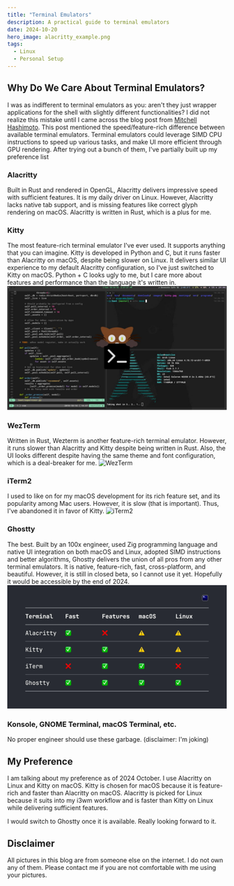 ```yaml
---
title: "Terminal Emulators"
description: A practical guide to terminal emulators
date: 2024-10-20
hero_image: alacritty_example.png
tags:
  - Linux
  - Personal Setup
---
```


## Why Do We Care About Terminal Emulators?
I was as indifferent to terminal emulators as you: aren't they just wrapper applications for the shell with slightly different functionalities? I did not realize this mistake until I came across the blog post from [Mitchell Hashimoto](https://mitchellh.com/writing/ghostty-devlog-006). This post mentioned the speed/feature-rich difference between available terminal emulators. Terminal emulators could leverage SIMD CPU instructions to speed up various tasks, and make UI more efficient through GPU rendering. After trying out a bunch of them, I've partially built up my preference list

### Alacritty
Built in Rust and rendered in OpenGL, Alacritty delivers impressive speed with sufficient features. It is my daily driver on Linux. However, Alacritty lacks native tab support, and is missing features like correct glyph rendering on macOS. Alacritty is written in Rust, which is a plus for me.

### Kitty
The most feature-rich terminal emulator I've ever used. It supports anything that you can imagine. Kitty is developed in Python and C, but it runs faster than Alacritty on macOS, despite being slower on Linux. It delivers similar UI experience to my default Alacritty configuration, so I've just switched to Kitty on macOS. Python + C looks ugly to me, but I care more about features and performance than the language it's written in.
![Kitty](kitty.jpg)

### WezTerm
Written in Rust, Wezterm is another feature-rich terminal emulator. However, it runs slower than Alacritty and Kitty despite being written in Rust. Also, the UI looks different despite having the same theme and font configuration, which is a deal-breaker for me.
![WezTerm](https://wezfurlong.org/wezterm/screenshots/wezterm-vday-screenshot.png)

### iTerm2
I used to like on for my macOS development for its rich feature set, and its popularity among Mac users. However, it is slow (that is important). Thus, I've abandoned it in favor of Kitty.
![iTerm2](https://iterm2.com/img/screenshots/autocomplete.png)

### Ghostty
The best. Built by an 100x engineer, used Zig programming language and native UI integration on both macOS and Linux, adopted SIMD instructions and better algorithms, Ghostty delivers the union of all pros from any other terminal emulators. It is native, feature-rich, fast, cross-platform, and beautiful. However, it is still in closed beta, so I cannot use it yet. Hopefully it would be accessible by the end of 2024.
![Ghostty](ghostty.webp)

### Konsole, GNOME Terminal, macOS Terminal, etc.
No proper engineer should use these garbage. (disclaimer: I'm joking)

## My Preference
I am talking about my preference as of 2024 October. I use Alacritty on Linux and Kitty on macOS. Kitty is chosen for macOS because it is feature-rich and faster than Alacritty on macOS. Alacritty is picked for Linux because it suits into my i3wm workflow and is faster than Kitty on Linux while delivering sufficient features.

I would switch to Ghostty once it is available. Really looking forward to it.

## Disclaimer
All pictures in this blog are from someone else on the internet. I do not own any of them. Please contact me if you are not comfortable with me using your pictures.
